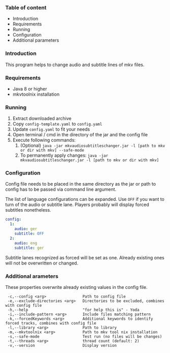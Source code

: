 ### Table of content
 - Introduction
 - Requirements
 - Running
 - Configuration
 - Additional parameters
 
### Introduction

This program helps to change audio and subtitle lines of mkv files.

### Requirements

 - Java 8 or higher
 - mkvtoolnix installation
 
### Running

1. Extract downloaded archive
2. Copy `config-template.yaml` to `config.yaml`
3. Update `config.yaml` to fit your needs
4. Open terminal / cmd in the directory of the jar and the config file 
5. Execute following commands:
   1. (Optional) `java -jar mkvaudiosubtitleschanger.jar -l [path to mkv or dir with mkv] --safe-mode`
   2. To permanently apply changes: `java -jar mkvaudiosubtitleschanger.jar -l [path to mkv or dir with mkv]`

### Configuration

Config file needs to be placed in the same directory as the jar or path to config has to be passed via command line
argument.

The list of language configurations can be expanded. Use `OFF` if you want to turn of the audio or subtitle lane. 
Players probably will display forced subtitles nonetheless.
```yaml
config:
  1:
    audio: ger
    subtitle: OFF
  2:
    audio: eng
    subtitle: ger
```
Subtitle lanes recognized as forced will be set as one. Already existing ones will not be overwritten or changed.


### Additional arameters
These properties overwrite already existing values in the config file.
```properties
 -c,--config <arg>                Path to config file
 -e,--exclude-directories <arg>   Directories to be excluded, combines with config file
 -h,--help                        "for help this is" - Yoda
 -i,--include-pattern <arg>       Include files matching pattern
 -k,--forcedKeywords <arg>        Additional keywords to identify forced tracks, combines with config file
 -l,--library <arg>               Path to library
 -m,--mkvtoolnix <arg>            Path to mkv tool nix installation
 -s,--safe-mode                   Test run (no files will be changes)
 -t,--threads <arg>               thread count (default: 2)
 -v,--version                     Display version
```